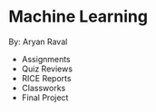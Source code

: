 # Machine Learning
By: Aryan Raval

- Assignments
- Quiz Reviews
- RICE Reports
- Classworks
- Final Project